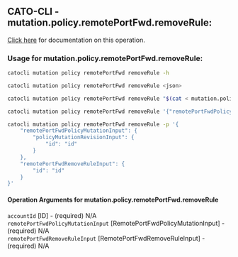 
## CATO-CLI - mutation.policy.remotePortFwd.removeRule:
[Click here](https://api.catonetworks.com/documentation/#mutation-mutation.policy.remotePortFwd.removeRule) for documentation on this operation.

### Usage for mutation.policy.remotePortFwd.removeRule:

```bash
catocli mutation policy remotePortFwd removeRule -h

catocli mutation policy remotePortFwd removeRule <json>

catocli mutation policy remotePortFwd removeRule "$(cat < mutation.policy.remotePortFwd.removeRule.json)"

catocli mutation policy remotePortFwd removeRule '{"remotePortFwdPolicyMutationInput":{"policyMutationRevisionInput":{"id":"id"}},"remotePortFwdRemoveRuleInput":{"id":"id"}}'

catocli mutation policy remotePortFwd removeRule -p '{
    "remotePortFwdPolicyMutationInput": {
        "policyMutationRevisionInput": {
            "id": "id"
        }
    },
    "remotePortFwdRemoveRuleInput": {
        "id": "id"
    }
}'
```

#### Operation Arguments for mutation.policy.remotePortFwd.removeRule ####

`accountId` [ID] - (required) N/A    
`remotePortFwdPolicyMutationInput` [RemotePortFwdPolicyMutationInput] - (required) N/A    
`remotePortFwdRemoveRuleInput` [RemotePortFwdRemoveRuleInput] - (required) N/A    
